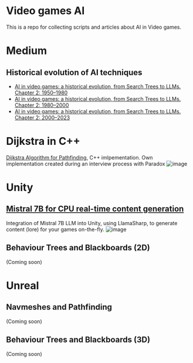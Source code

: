# Video games AI
This is a repo for collecting scripts and articles about AI in Video games.

# Medium
## Historical evolution of AI techniques
- [AI in video games: a historical evolution, from Search Trees to LLMs. Chapter 2: 1950–1980](https://medium.com/@jjmcarrascosa/ai-in-video-games-a-historical-evolution-from-search-trees-to-llms-chapter-1-1950-1980-f3b04d6e9dc8)
- [AI in video games: a historical evolution, from Search Trees to LLMs. Chapter 2: 1980–2000](https://medium.com/@jjmcarrascosa/ai-in-video-games-a-historical-evolution-from-search-trees-to-llms-chapter-2-1980-2000-341bc31860d9)
- [AI in video games: a historical evolution, from Search Trees to LLMs. Chapter 2: 2000–2023](https://medium.com/@jjmcarrascosa/ai-in-video-games-a-historical-evolution-from-search-trees-to-llms-chapter-3-2000-2023-ae286c975387)

# Dijkstra in C++
[Dijkstra Algorithm for Pathfinding](https://github.com/josejuanmartinez/videogamesAI/tree/main/DijkstraPathFindingC%2B%2B), C++ imlpementation. Own implementation created during an interview process with Paradox
![image](https://github.com/josejuanmartinez/videogamesAI/assets/36634572/cfa8f50d-ccdd-46f7-a22a-b9c96055e124)

# Unity
## [Mistral 7B for CPU real-time content generation](https://github.com/josejuanmartinez/videogamesAI/tree/main/Mistral7BForUnity)
Integration of Mistral 7B LLM into Unity, using LlamaSharp, to generate content (lore) for your games on-the-fly.
![image](https://github.com/josejuanmartinez/videogamesAI/assets/36634572/8d12f4d9-a230-4386-a08e-c2fb8a67aaf7)

## Behaviour Trees and Blackboards (2D)
(Coming soon)

# Unreal
## Navmeshes and Pathfinding
(Coming soon)
## Behaviour Trees and Blackboards (3D)
(Coming soon)


